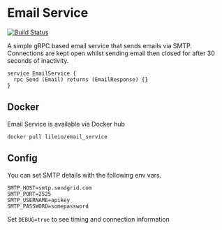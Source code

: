 # Email Service

[![Build Status](https://travis-ci.org/lileio/email_service.svg?branch=master)](https://travis-ci.org/lileio/email_service)

A simple gRPC based email service that sends emails via SMTP. Connections are kept open whilst sending email then closed for after 30 seconds of inactivity.

```
service EmailService {
  rpc Send (Email) returns (EmailResponse) {}
}
```

## Docker

Email Service is available via Docker hub

```
docker pull lileio/email_service
```

## Config

You can set SMTP details with the following env vars.

```
SMTP_HOST=smtp.sendgrid.com
SMTP_PORT=2525
SMTP_USERNAME=apikey
SMTP_PASSWORD=somepassword
```

Set `DEBUG=true` to see timing and connection information

